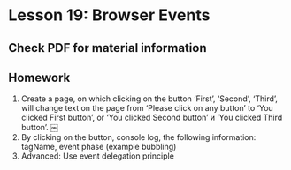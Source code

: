 # Lesson 19: Browser Events

## Check PDF for material information

## Homework

1. Create a page, on which clicking on the button ‘First’, ‘Second’, ‘Third’, will change text on the page from ‘Please click on any button’ to ‘You clicked First button’, or ‘You clicked Second button’ и ‘You clicked Third button’.
￼
2. By clicking on the button, console log, the following information: tagName, event phase (example bubbling)
3. Advanced: Use event delegation principle
